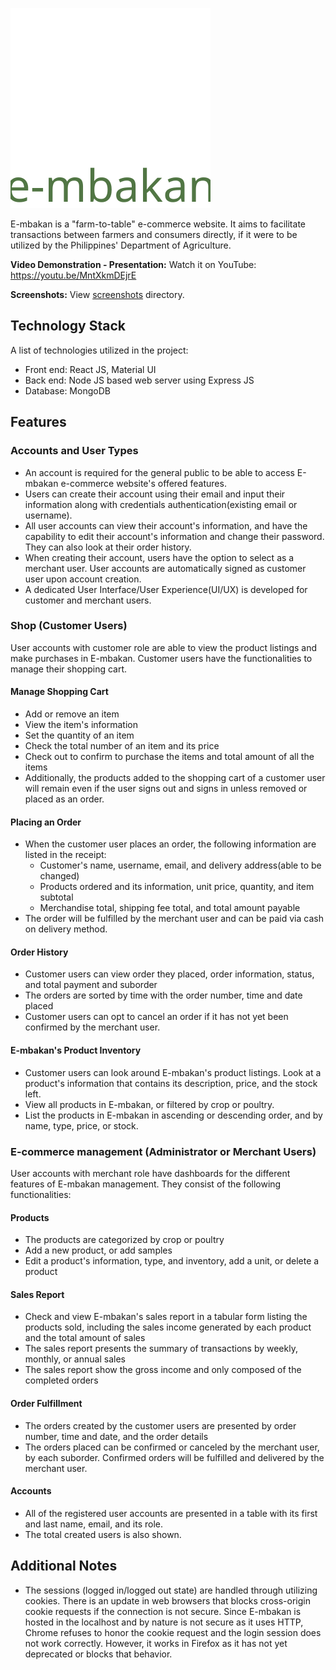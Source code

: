 ![Logo](./public/logos/verticallogo_colored.svg)

E-mbakan is a "farm-to-table" e-commerce website. It aims to facilitate transactions between farmers and consumers directly, if it were to be utilized by the Philippines' Department of Agriculture.

**Video Demonstration - Presentation:** Watch it on YouTube: https://youtu.be/MntXkmDEjrE

**Screenshots:** View [screenshots](./docs/screenshots) directory.

## Technology Stack
A list of technologies utilized in the project:
* Front end: React JS, Material UI
* Back end: Node JS based web server using Express JS
* Database: MongoDB

## Features

### Accounts and User Types 
* An account is required for the general public to be able to access E-mbakan e-commerce website's offered features.
* Users can create their account using their email and input their information along with credentials authentication(existing email or username).
* All user accounts can view their account's information, and have the capability to edit their account's information and change their password. They can also look at their order history. 
* When creating their account, users have the option to select as a merchant user. User accounts are automatically signed as customer user upon account creation.
* A dedicated User Interface/User Experience(UI/UX) is developed for customer and merchant users.

### Shop (Customer Users)
User accounts with customer role are able to view the product listings and make purchases in E-mbakan. Customer users have the functionalities to manage their shopping cart.

#### Manage Shopping Cart
* Add or remove an item
* View the item's information
* Set the quantity of an item
* Check the total number of an item and its price
* Check out to confirm to purchase the items and total amount of all the items
* Additionally, the products added to the shopping cart of a customer user will remain even if the user signs out and signs in unless removed or placed as an order.

#### Placing an Order
* When the customer user places an order, the following information are listed in the receipt:
    - Customer's name, username, email, and delivery address(able to be changed)
    - Products ordered and its information, unit price, quantity, and item subtotal
    - Merchandise total, shipping fee total, and total amount payable
* The order will be fulfilled by the merchant user and can be paid via cash on delivery method.

#### Order History
* Customer users can view order they placed, order information, status, and total payment and suborder
* The orders are sorted by time with the order number, time and date placed
* Customer users can opt to cancel an order if it has not yet been confirmed by the merchant user.

#### E-mbakan's Product Inventory
* Customer users can look around E-mbakan's product listings. Look at a product's information that contains its description, price, and the stock left.
* View all products in E-mbakan, or filtered by crop or poultry.
* List the products in E-mbakan in ascending or descending order, and by name, type, price, or stock.

### E-commerce management (Administrator or Merchant Users)
User accounts with merchant role have dashboards for the different features of E-mbakan management. They consist of the following functionalities:

#### Products
* The products are categorized by crop or poultry
* Add a new product, or add samples
* Edit a product's information, type, and inventory, add a unit, or delete a product

#### Sales Report
* Check and view E-mbakan's sales report in a tabular form listing the products sold, including the sales income generated by each product and the total amount of sales
* The sales report presents the summary of transactions by weekly, monthly, or annual sales
* The sales report show the gross income and only composed of the completed orders

#### Order Fulfillment
* The orders created by the customer users are presented by order number, time and date, and the order details
* The orders placed can be confirmed or canceled by the merchant user, by each suborder. Confirmed orders will be fulfilled and delivered by the merchant user.

#### Accounts
* All of the registered user accounts are presented in a table with its first and last name, email, and its role.
* The total created users is also shown.

## Additional Notes
* The sessions (logged in/logged out state) are handled through utilizing cookies. There is an update in web browsers that blocks cross-origin cookie requests if the connection is not secure. Since E-mbakan is hosted in the localhost and by nature is not secure as it uses HTTP, Chrome refuses to honor the cookie request and the login session does not work correctly. However, it works in Firefox as it has not yet deprecated or blocks that behavior.
